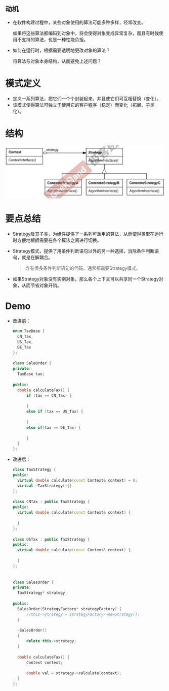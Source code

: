## 动机

- 在软件构建过程中，某些对象使用的算法可能多种多样，经常改变。

  如果将这些算法都编码到对象中，将会使得对象变成异常复杂，而且有时候使用不支持的算法，也是一种性能负担。

- 如何在运行时，根据需要透明地更改对象的算法？

  将算法与对象本身结构，从而避免上述问题？



# 模式定义

- 定义一系列算法，把它们一个个封装起来，并且使它们可互相替换（变化）。
- 该模式使得算法可独立于使用它的客户程序（稳定）而变化（拓展、子类化）。



# 结构

![image-20220713125853332](Strategy.assets/image-20220713125853332.png)



# 要点总结

- Strategy及其子类，为组件提供了一系列可重用的算法，从而使得类型在运行时方便地根据需要在各个算法之间进行切换。

- Strategy模式，提供了用条件判断语句以外的另一种选择，消除条件判断语句，就是在解耦合。

  > 含有很多条件判断语句的代码，通常都需要Strategy模式。

- 如果Strategy对象没有实例对象，那么各个上下文可以共享同一个Strategy对象，从而节省对象开销。



# Demo

- 改进前：

  ```C++
  enum TaxBase {
  	CN_Tax,
  	US_Tax,
  	DE_Tax
  };
  
  class SaleOrder {
  private:
  	TaxBase tax;
  
  public:
  	double calculateTax() {
  		if (tax == CN_Tax) {
  			
  		}
  		else if (tax == US_Tax) {
  			
  		}
  		else if(tax == DE_Tax) {
  
  		}
  	}
  };
  ```

- 改进后：

  ```C++
  class TaxStrategy {
  public:
  	virtual double calculate(const Context& context) = 0;
  	virtual ~TaxStrategy(){}
  };
  
  class CNTax : public TaxStrategy {
  public:
  	virtual double calculate(const Context& context) {
  
  	}
  };
  
  class USTax : public TaxStrategy {
  public:
  	virtual double calculate(const Context& context) {
  
  	}
  };
  
  
  class SalesOrder {
  private:
  	TaxStrategy* strategy;
  
  public:
  	SalesOrder(StrategyFactory* strategyFactory) {
  		//this->strategy = strategyFactory->newStrategy();
  	}
  
  	~SalesOrder()
  	{
  		delete this->strategy;
  	}
  
  	double calculateTax() {
  		Context context;
  
  		double val = strategy->calculate(context);
  	}
  };
  ```

  
